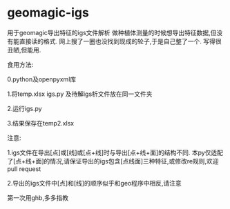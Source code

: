 # geomagic-igs
用于geomagic导出特征的igs文件解析
做种植体测量的时候想导出特征数据,但没有能直接读的格式.
网上搜了一圈也没找到现成的轮子,于是自己整了一个.
写得很丑陋,但能用.


食用方法:

0.python及openpyxml库

1.将temp.xlsx igs.py 及待解igs析文件放在同一文件夹

2.运行igs.py

3.结果保存在temp2.xlsx


注意:

1.igs文件在导出[点]或[线]或[点+线]时与导出[点+线+面]的结构不同.
本py仅适配了[点+线+面]的情况,请保证导出的igs包含[点线面]三种特征,或修改re规则,欢迎pull request

2.导出的igs文件中[点]和[线]的顺序似乎和geo程序中相反,请注意


第一次用ghb,多多指教
